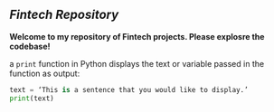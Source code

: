 *Fintech Repository*
---

**Welcome to my repository of Fintech projects. Please explosre the codebase!**

a `print` function in Python displays the text or variable passed in the function as output:

```python
text = ‘This is a sentence that you would like to display.’
print(text)
```